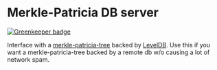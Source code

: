 # Merkle-Patricia DB server

[![Greenkeeper badge](https://badges.greenkeeper.io/kumavis/docker-merkle-patricia-db.svg)](https://greenkeeper.io/)

Interface with a [merkle-patricia-tree](https://github.com/wanderer/merkle-patricia-tree) backed by [LevelDB](https://github.com/level/level).
Use this if you want a merkle-patricia-tree backed by a remote db w/o causing a lot of network spam.